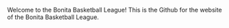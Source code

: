 Welcome to the Bonita Basketball League! This is the Github for the website of the Bonita Basketball League. 
